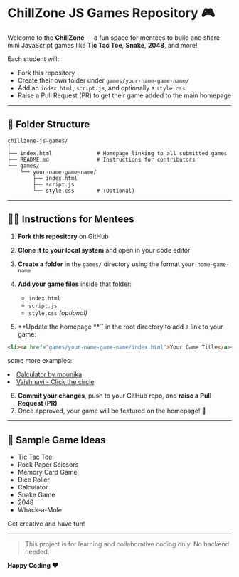 # ChillZone JS Games Repository 🎮

Welcome to the **ChillZone** — a fun space for mentees to build and share mini JavaScript games like **Tic Tac Toe**, **Snake**, **2048**, and more!

Each student will:

* Fork this repository
* Create their own folder under `games/your-name-game-name/`
* Add an `index.html`, `script.js`, and optionally a `style.css`
* Raise a Pull Request (PR) to get their game added to the main homepage

---

## 👥 Folder Structure

```text
chillzone-js-games/
│
├── index.html              # Homepage linking to all submitted games
├── README.md               # Instructions for contributors
└── games/
    └── your-name-game-name/
        ├── index.html
        ├── script.js
        └── style.css       # (Optional)
```

---

## 👨‍💼 Instructions for Mentees

1. **Fork this repository** on GitHub
2. **Clone it to your local system** and open in your code editor
3. **Create a folder** in the `games/` directory using the format `your-name-game-name`
4. **Add your game files** inside that folder:

   * `index.html`
   * `script.js`
   * `style.css` *(optional)*
5. \*\*Update the homepage \*\*\`\` in the root directory to add a link to your game:

```html
<li><a href="games/your-name-game-name/index.html">Your Game Title</a></li>
```
some more examples:
<li><a href="games/mounika-calculator/index.html">Calculator by mounika</a></li>


<li><a href="games/Vaishnavi_clickthecircle/index.html">Vaishnavi - Click the circle</a></li>


6. **Commit your changes**, push to your GitHub repo, and **raise a Pull Request (PR)**
7. Once approved, your game will be featured on the homepage! 🎉

---

## 🚀 Sample Game Ideas

* Tic Tac Toe
* Rock Paper Scissors
* Memory Card Game
* Dice Roller
* Calculator
* Snake Game
* 2048
* Whack-a-Mole

Get creative and have fun!

---

> This project is for learning and collaborative coding only. No backend needed.

**Happy Coding ❤️**
